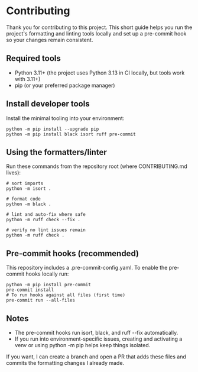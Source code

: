Contributing
============

Thank you for contributing to this project. This short guide helps you run the project's formatting and linting tools locally and set up a pre-commit hook so your changes remain consistent.

Required tools
--------------
- Python 3.11+ (the project uses Python 3.13 in CI locally, but tools work with 3.11+)
- pip (or your preferred package manager)

Install developer tools
-----------------------
Install the minimal tooling into your environment:

    python -m pip install --upgrade pip
    python -m pip install black isort ruff pre-commit

Using the formatters/linter
---------------------------
Run these commands from the repository root (where CONTRIBUTING.md lives):

    # sort imports
    python -m isort .

    # format code
    python -m black .

    # lint and auto-fix where safe
    python -m ruff check --fix .

    # verify no lint issues remain
    python -m ruff check .

Pre-commit hooks (recommended)
--------------------------------
This repository includes a .pre-commit-config.yaml. To enable the pre-commit hooks locally run:

    python -m pip install pre-commit
    pre-commit install
    # To run hooks against all files (first time)
    pre-commit run --all-files

Notes
-----
- The pre-commit hooks run isort, black, and ruff --fix automatically.
- If you run into environment-specific issues, creating and activating a venv or using python -m pip helps keep things isolated.

If you want, I can create a branch and open a PR that adds these files and commits the formatting changes I already made.
